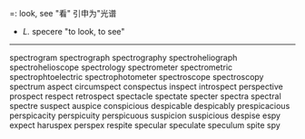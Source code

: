 =: look, see "看" 引申为"光谱
- *L.* specere "to look, to see"

---
spectrogram
spectrograph
spectrography
spectroheliograph
spectrohelioscope
spectrology
spectrometer
spectrometric
spectrophtoelectric
spectrophotometer
spectroscope
spectroscopy
spectrum
aspect
circumspect
conspectus
inspect
introspect
perspective
prospect
respect
retrospect
spectacle
spectate
specter
spectra
spectral
spectre
suspect
auspice
conspicious
despicable
despicably
prespicacious
perspicacity
perspicuity
perspicuous
suspicion
suspicious
despise
espy
expect
haruspex
perspex
respite
specular
speculate
speculum
spite
spy